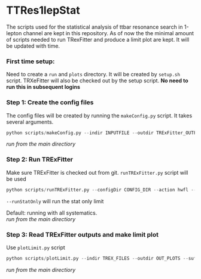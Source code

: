 # TTRes1lepStat



The scripts used for the statistical analysis of ttbar resonance search in 1-lepton channel are kept in this repository.
As of now the the minimal amount of scripts needed to run TRexFitter and produce a limit plot are kept. It will be updated with time.

### First time setup:
Need to create a `run` and `plots` directory. It will be created by `setup.sh` script. TRXeFitter will also be checked out by the setup script.
**No need to run this in subsequent logins**

### Step 1: Create the config files
The config files will be created by running the `makeConfig.py` script. It takes several arguments.
```python
python scripts/makeConfig.py --indir INPUTFILE --outdir TRExFitter_OUTPUT --configdir CONFIG_DIR --region REGION --suff SUFFIX
```
_run from the main directiory_

### Step 2: Run TRExFitter
Make sure TRExFitter is checked out from git. `runTRExFitter.py` script will be used
```python
python scripts/runTRExFitter.py --configDir CONFIG_DIR --action hwfl --suff SUFFIX
```
`--runStatOnly` will run the stat only limit    


Default: running with all systematics.    
_run from the main directiory_

### Step 3: Read TRExFitter outputs and make limit plot
Use `plotLimit.py` script
```python
python scripts/plotLimit.py --indir TREX_FILES --outdir OUT_PLOTS --suff SUFFIX
```
_run from the main directiory_
